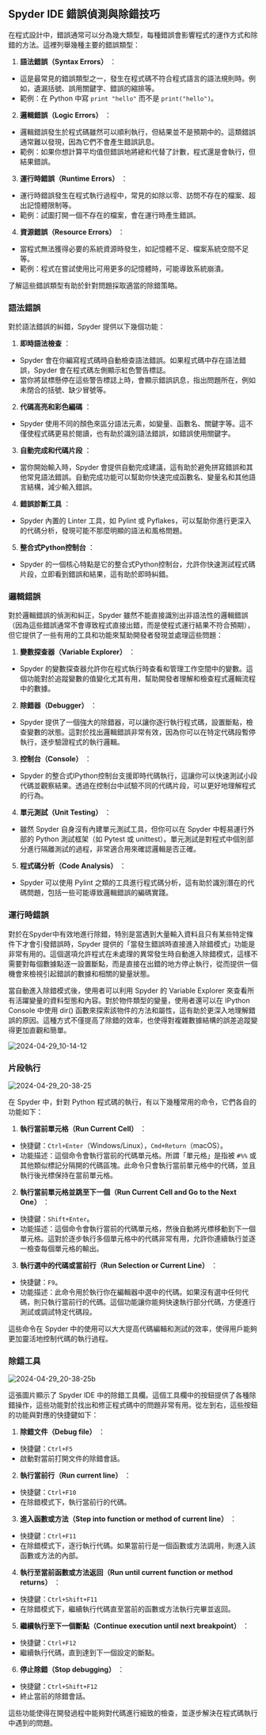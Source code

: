 Spyder IDE 錯誤偵測與除錯技巧
---

在程式設計中，錯誤通常可以分為幾大類型，每種錯誤會影響程式的運作方式和除錯的方法。這裡列舉幾種主要的錯誤類型： 
1. **語法錯誤（Syntax Errors）** ：
- 這是最常見的錯誤類型之一，發生在程式碼不符合程式語言的語法規則時。例如，遺漏括號、誤用關鍵字、錯誤的縮排等。 
- 範例：在 Python 中寫 `print "hello"` 而不是 `print("hello")`。 
2. **邏輯錯誤（Logic Errors）** ：
- 邏輯錯誤發生於程式碼雖然可以順利執行，但結果並不是預期中的。這類錯誤通常難以發現，因為它們不會產生錯誤訊息。
- 範例：如果你想計算平均值但錯誤地將總和代替了計數，程式還是會執行，但結果錯誤。 
3. **運行時錯誤（Runtime Errors）** ：
- 運行時錯誤發生在程式執行過程中，常見的如除以零、訪問不存在的檔案、超出記憶體限制等。
- 範例：試圖打開一個不存在的檔案，會在運行時產生錯誤。 
4. **資源錯誤（Resource Errors）** ：
- 當程式無法獲得必要的系統資源時發生，如記憶體不足、檔案系統空間不足等。
- 範例：程式在嘗試使用比可用更多的記憶體時，可能導致系統崩潰。

了解這些錯誤類型有助於針對問題採取適當的除錯策略。

### 語法錯誤

對於語法錯誤的糾錯，Spyder 提供以下幾個功能： 
1. **即時語法檢查** ：
- Spyder 會在你編寫程式碼時自動檢查語法錯誤。如果程式碼中存在語法錯誤，Spyder 會在程式碼左側顯示紅色警告標誌。
- 當你將鼠標懸停在這些警告標誌上時，會顯示錯誤訊息，指出問題所在，例如未閉合的括號、缺少冒號等。 
2. **代碼高亮和彩色編碼** ：
- Spyder 使用不同的顏色來區分語法元素，如變量、函數名、關鍵字等。這不僅使程式碼更易於閱讀，也有助於識別語法錯誤，如錯誤使用關鍵字。 
3. **自動完成和代碼片段** ：
- 當你開始輸入時，Spyder 會提供自動完成建議，這有助於避免拼寫錯誤和其他常見語法錯誤。自動完成功能可以幫助你快速完成函數名、變量名和其他語言結構，減少輸入錯誤。 
4. **錯誤診斷工具** ：
- Spyder 內置的 Linter 工具，如 Pylint 或 Pyflakes，可以幫助你進行更深入的代碼分析，發現可能不那麼明顯的語法和風格問題。 
5. **整合式Python控制台** ：
- Spyder 的一個核心特點是它的整合式Python控制台，允許你快速測試程式碼片段，立即看到錯誤和結果，這有助於即時糾錯。

### 邏輯錯誤

對於邏輯錯誤的偵測和糾正，Spyder 雖然不能直接識別出非語法性的邏輯錯誤（因為這些錯誤通常不會導致程式直接出錯，而是使程式運行結果不符合預期），但它提供了一些有用的工具和功能來幫助開發者發現並處理這些問題： 
1. **變數探查器（Variable Explorer）** ：
- Spyder 的變數探查器允許你在程式執行時查看和管理工作空間中的變數。這個功能對於追蹤變數的值變化尤其有用，幫助開發者理解和檢查程式邏輯流程中的數據。 
2. **除錯器（Debugger）** ：
- Spyder 提供了一個強大的除錯器，可以讓你逐行執行程式碼，設置斷點，檢查變數的狀態。這對於找出邏輯錯誤非常有效，因為你可以在特定代碼段暫停執行，逐步驗證程式的執行邏輯。 
3. **控制台（Console）** ：
- Spyder 的整合式IPython控制台支援即時代碼執行，這讓你可以快速測試小段代碼並觀察結果。透過在控制台中試驗不同的代碼片段，可以更好地理解程式的行為。 
4. **單元測試（Unit Testing）** ：
- 雖然 Spyder 自身沒有內建單元測試工具，但你可以在 Spyder 中輕易運行外部的 Python 測試框架（如 Pytest 或 unittest）。單元測試是對程式中個別部分進行隔離測試的過程，非常適合用來確認邏輯是否正確。 
5. **程式碼分析（Code Analysis）** ：
- Spyder 可以使用 Pylint 之類的工具進行程式碼分析，這有助於識別潛在的代碼問題，包括一些可能導致邏輯錯誤的編碼實踐。

### 運行時錯誤

對於在Spyder中有效地進行除錯，特別是當遇到大量輸入資料且只有某些特定條件下才會引發錯誤時，Spyder 提供的「當發生錯誤時直接進入除錯模式」功能是非常有用的。這個選項允許程式在未處理的異常發生時自動進入除錯模式，這樣不需要對每個數據點逐一設置斷點，而是直接在出錯的地方停止執行，從而提供一個機會來檢視引起錯誤的數據和相關的變量狀態。

當自動進入除錯模式後，使用者可以利用 Spyder 的 Variable Explorer 來查看所有活躍變量的資料型態和內容。對於物件類型的變量，使用者還可以在 IPython Console 中使用 dir() 函數來探索該物件的方法和屬性，這有助於更深入地理解錯誤的原因。這種方式不僅提高了除錯的效率，也使得對複雜數據結構的誤差追蹤變得更加直觀和簡單。

![2024-04-29_10-14-12](/assets/2024-04-29_10-14-12.png)

### 片段執行 

![2024-04-29_20-38-25](/assets/2024-04-29_20-38-25.png)

在 Spyder 中，針對 Python 程式碼的執行，有以下幾種常用的命令，它們各自的功能如下： 
1. **執行當前單元格（Run Current Cell）** ： 
- 快捷鍵：`Ctrl+Enter`（Windows/Linux），`Cmd+Return`（macOS）。 
- 功能描述：這個命令會執行當前的代碼單元格。所謂「單元格」是指被 `#%%` 或其他類似標記分隔開的代碼區塊。此命令只會執行當前單元格中的代碼，並且執行後光標保持在當前單元格。 
2. **執行當前單元格並跳至下一個（Run Current Cell and Go to the Next One）** ： 
- 快捷鍵：`Shift+Enter`。
- 功能描述：這個命令會執行當前的代碼單元格，然後自動將光標移動到下一個單元格。這對於逐步執行多個單元格中的代碼非常有用，允許你連續執行並逐一檢查每個單元格的輸出。 
3. **執行選中的代碼或當前行（Run Selection or Current Line）** ： 
- 快捷鍵：`F9`。
- 功能描述：此命令用於執行你在編輯器中選中的代碼。如果沒有選中任何代碼，則只執行當前行的代碼。這個功能讓你能夠快速執行部分代碼，方便進行測試或調試特定代碼段。

這些命令在 Spyder 中的使用可以大大提高代碼編輯和測試的效率，使得用戶能夠更加靈活地控制代碼的執行過程。


### 除錯工具

![2024-04-29_20-38-25b](/assets/2024-04-29_20-38-25b.png)

這張圖片顯示了 Spyder IDE 中的除錯工具欄。這個工具欄中的按鈕提供了各種除錯操作，這些功能對於找出和修正程式碼中的問題非常有用。從左到右，這些按鈕的功能與對應的快捷鍵如下： 
1. **除錯文件（Debug file）** ： 
- 快捷鍵：`Ctrl+F5`
- 啟動對當前打開文件的除錯會話。 
2. **執行當前行（Run current line）** ： 
- 快捷鍵：`Ctrl+F10`
- 在除錯模式下，執行當前行的代碼。 
3. **進入函數或方法（Step into function or method of current line）** ： 
- 快捷鍵：`Ctrl+F11`
- 在除錯模式下，逐行執行代碼。如果當前行是一個函數或方法調用，則進入該函數或方法的內部。 
4. **執行至當前函數或方法返回（Run until current function or method returns）** ： 
- 快捷鍵：`Ctrl+Shift+F11`
- 在除錯模式下，繼續執行代碼直至當前的函數或方法執行完畢並返回。 
5. **繼續執行至下一個斷點（Continue execution until next breakpoint）** ： 
- 快捷鍵：`Ctrl+F12`
- 繼續執行代碼，直到達到下一個設定的斷點。 
6. **停止除錯（Stop debugging）** ： 
- 快捷鍵：`Ctrl+Shift+F12`
- 終止當前的除錯會話。

這些功能使得在開發過程中能夠對代碼進行細致的檢查，並逐步解決在程式碼執行中遇到的問題。